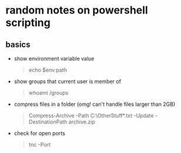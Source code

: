 # random notes on powershell scripting

## basics

- show environment variable value
  > echo $env:path

- show groups that current user is member of
  > whoami /groups

- compress files in a folder (omg! can't handle files larger than 2GB)
  > Compress-Archive -Path C:\OtherStuff\*.txt -Update -DestinationPath archive.zip

- check for open ports
  > tnc <host> -Port <port>
